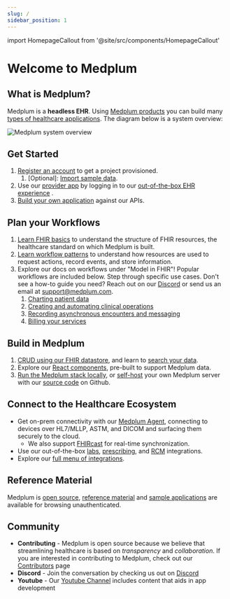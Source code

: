 ```yaml
---
slug: /
sidebar_position: 1
---
```


import HomepageCallout from '@site/src/components/HomepageCallout'

# Welcome to Medplum

<section className="homepage-grid">
    <HomepageCallout title="Get Started" body="Set up and run your medical application in 5 minutes" linkText="Read more" linkRef="./docs#get-started" />
    <HomepageCallout title="Plan your Workflows" body="Learn FHIR and plan your workflows" linkText="Read more" linkRef="./docs#plan-your-workflows" />
    <HomepageCallout title="Build in Medplum" body="Medplum tools for full-stack apps with authentication" linkText="Read more" linkRef="./docs#build-in-medplum" />
    <HomepageCallout title="Connect to the Healthcare Ecosystem" body="Use our on-prem Agent and integrations, for HL7, FHIRcast, labs/prescribing, and beyond" linkText="Read more" linkRef="./docs#connect-to-the-healthcare-ecosystem" />
</section>

## What is Medplum?

Medplum is a **headless EHR**. Using [Medplum products](./products) you can build many [types of healthcare applications](./solutions). The diagram below is a system overview:

![Medplum system overview](/img/medplum-overview.svg)

## Get Started

1. [Register an account](https://www.medplum.com/docs/tutorials/register) to get a project provisioned. 
    1. [Optional]: [Import sample data](https://www.medplum.com/docs/tutorials/importing-sample-data). 
2. Use our [provider app](https://www.medplum.com/docs/provider) by logging in to our [out-of-the-box EHR experience](https://provider.medplum.com/) . 
3. [Build your own application](https://www.medplum.com/docs/tutorials/medplum-hello-world) against our APIs. 

## Plan your Workflows

1. [Learn FHIR basics](./docs/fhir-basics) to understand the structure of FHIR resources, the healthcare standard on which Medplum is built. 
2. [Learn workflow patterns](./blog/fhir-workflow-patterns-to-simplify-your-life) to understand how resources are used to request actions, record events, and store information. 
3. Explore our docs on workflows under "Model in FHIR"! Popular workflows are included below. Step through specific use cases. Don't see a how-to guide you need? Reach out on our [Discord](https://discord.gg/medplum) or send us an email at [support@medplum.com](mailto:support@medplum.com). 
    1. [Charting patient data](./docs/charting)
    2. [Creating and automating clinical operations](/docs/careplans/tasks)
    3. [Recording asynchronous encounters and messaging](./docs/communications/async-encounters)
    4. [Billing your services](./docs/billing)

## Build in Medplum

1. [CRUD using our FHIR datastore](./docs/fhir-datastore), and learn to [search your data](./docs/search).
2. Explore our [React components](./docs/api/react), pre-built to support Medplum data.  
3. [Run the Medplum stack locally](./docs/self-hosting/running-full-medplum-stack-in-docker), or [self-host](./docs/self-hosting) your own Medplum server with our [source code](https://github.com/medplum/medplum) on Github.

## Connect to the Healthcare Ecosystem

- Get on-prem connectivity with our [Medplum Agent](./docs/agent), connecting to devices over HL7/MLLP, ASTM, and DICOM and surfacing them securely to the cloud. 
    - We also support [FHIRcast](./docs/fhircast) for real-time synchronization. 
- Use our out-of-the-box [labs](./docs/integration/health-gorilla), [prescribing](./docs/integration/dosespot), and [RCM](./docs/integration/stedi) integrations. 
- Explore our [full menu of integrations](./docs/integration).

## Reference Material

Medplum is [open source](https://github.com/medplum/medplum), [reference material](/docs/api/index.md) and [sample applications](https://github.com/medplum) are available for browsing unauthenticated.

## Community

- **Contributing** - Medplum is open source because we believe that streamlining healthcare is based on _transparency_ and _collaboration_. If you are interested in contributing to Medplum, check out our [Contributors](./docs/contributing) page
- **Discord** - Join the conversation by checking us out on [Discord](https://discord.gg/medplum)
- **Youtube** - Our [Youtube Channel](https://www.youtube.com/channel/UCu_sS6aXEHz3GPk2NTugtJA) includes content that aids in app development
